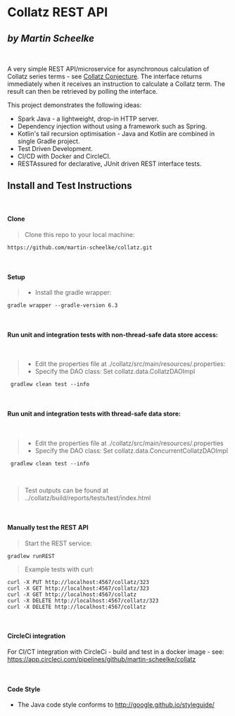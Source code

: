 # Collatz REST API
_by Martin Scheelke_
---
&nbsp;
&nbsp;

A very simple REST API/microservice for asynchronous calculation of Collatz series terms - see 
[Collatz Conjecture](https://en.wikipedia.org/wiki/Collatz_conjecture).
The interface returns immediately when it receives an instruction to calculate a Collatz term. The 
result can then be retrieved by polling the interface.
 
This project demonstrates the following ideas:

- Spark Java - a lightweight, drop-in HTTP server.
- Dependency injection without using a framework such as Spring.
- Kotlin's tail recursion optimisation - Java and Kotlin are combined in single Gradle project.
- Test Driven Development.
- CI/CD with Docker and CircleCI.
- RESTAssured for declarative, JUnit driven REST interface tests.

## Install and Test Instructions 

&nbsp;
&nbsp;

#### Clone
 
> Clone this repo to your local machine:
```
https://github.com/martin-scheelke/collatz.git
```

&nbsp;  

#### Setup

> - Install the gradle wrapper: 
  ```shell script
  gradle wrapper --gradle-version 6.3
  ```

&nbsp;

#### Run unit and integration tests with non-thread-safe data store access:

&nbsp;

> - Edit the properties file at ./collatz/src/main/resources/.properties:
> - Specify the DAO class: Set collatz.data.CollatzDAOImpl

```shell script
 gradlew clean test --info
 ```

&nbsp;

#### Run unit and integration tests with thread-safe data store:


&nbsp;
> - Edit the properties file at ./collatz/src/main/resources/.properties
> - Specify the DAO class: Set collatz.data.ConcurrentCollatzDAOImpl 
>
```shell script
 gradlew clean test --info
 ```

&nbsp;

> Test outputs can be found at ../collatz/build/reports/tests/test/index.html


&nbsp;

#### Manually test the REST API

> Start the REST service:

```shell script
gradlew runREST
```

> Example tests with curl:
```shell script
curl -X PUT http://localhost:4567/collatz/323
curl -X GET http://localhost:4567/collatz/323
curl -X GET http://localhost:4567/collatz
curl -X DELETE http://localhost:4567/collatz/323
curl -X DELETE http://localhost:4567/collatz
```
&nbsp;

#### CircleCi integration

For CI/CT integration with CircleCi - build and test in a docker image - see:
&nbsp;
https://app.circleci.com/pipelines/github/martin-scheelke/collatz

&nbsp;

#### Code Style

- The Java code style conforms to http://google.github.io/styleguide/